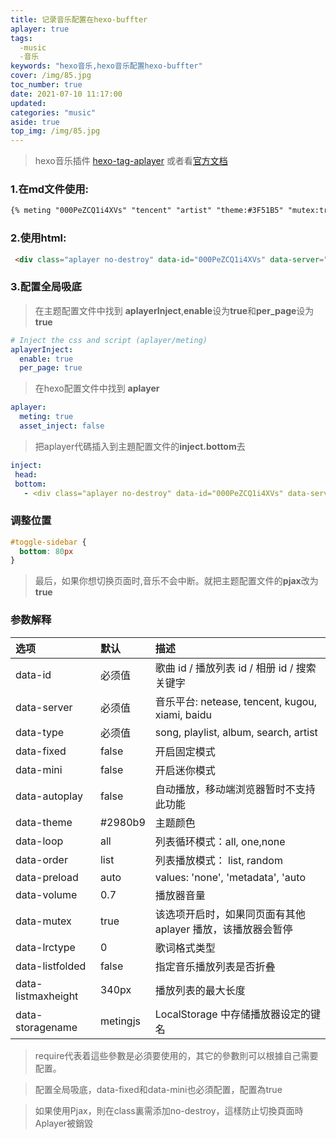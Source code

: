 ```yaml
---
title: 记录音乐配置在hexo-buffter
aplayer: true
tags:
  -music
  -音乐
keywords: "hexo音乐,hexo音乐配置hexo-buffter"  
cover: /img/85.jpg
toc_number: true
date: 2021-07-10 11:17:00
updated:
categories: "music"
aside: true
top_img: /img/85.jpg
---
```


>hexo音乐插件 [hexo-tag-aplayer](https://github.com/MoePlayer/hexo-tag-aplayer)
>或者看[官方文档](https://links.jianshu.com/go?to=https%3A%2F%2Fgithub.com%2FMoePlayer%2Fhexo-tag-aplayer%2Fblob%2Fmaster%2Fdocs%2FREADME-zh_cn.md)

### 1.在md文件使用: ###
```markdown
{% meting "000PeZCQ1i4XVs" "tencent" "artist" "theme:#3F51B5" "mutex:true" "preload:auto" %}
```

### 2.使用html: ###
```html
 <div class="aplayer no-destroy" data-id="000PeZCQ1i4XVs" data-server="tencent" data-type="artist" data-fixed="true" data-mini="true" data-listFolded="false" data-order="random" data-preload="none" data-autoplay="false" muted></div>
```
### 3.配置全局吸底 ###
>在主题配置文件中找到 **aplayerInject**,**enable**设为**true**和**per_page**设为**true**
```yaml
# Inject the css and script (aplayer/meting)
aplayerInject:
  enable: true
  per_page: true
```
>在hexo配置文件中找到 **aplayer**
```yaml
aplayer:
  meting: true
  asset_inject: false
```
>把aplayer代碼插入到主題配置文件的**inject.bottom**去
 ```yaml
inject:
  head:
  bottom:
    - <div class="aplayer no-destroy" data-id="000PeZCQ1i4XVs" data-server="tencent" data-type="artist" data-fixed="true" data-mini="true" data-listFolded="false" data-order="random" data-preload="none" data-autoplay="true" muted></div>
```

### 调整位置 ###

```css
#toggle-sidebar {
  bottom: 80px
}
```

>最后，如果你想切换页面时,音乐不会中断。就把主题配置文件的**pjax**改为**true**

### 参数解释 ###

| 选项 | 默认 | 描述 |
|:----|:----|:----|
|data-id| 必须值 |歌曲 id / 播放列表 id / 相册 id / 搜索关键字|
|data-server|必须值|音乐平台: netease, tencent, kugou, xiami, baidu|
| data-type | 必须值  | song, playlist, album, search, artist  |
| data-fixed | false	  | 开启固定模式 |
| data-mini | false  |  开启迷你模式 |
| data-autoplay  | false  | 自动播放，移动端浏览器暂时不支持此功能  |
|data-theme  | #2980b9	  | 	主题颜色  |
| data-loop |  all |  列表循环模式：all, one,none |
| data-order | list  |  列表播放模式： list, random |
| data-preload | auto  |  values: 'none', 'metadata', 'auto |
|data-volume  | 0.7  | 播放器音量  |
| data-mutex | true  |该选项开启时，如果同页面有其他 aplayer 播放，该播放器会暂停  |
| data-lrctype |  0 | 歌词格式类型  |
| data-listfolded |  false |  指定音乐播放列表是否折叠 |
| data-listmaxheight |  340px |  播放列表的最大长度 |
| data-storagename |  metingjs |  LocalStorage 中存储播放器设定的键名 |
>require代表着這些參數是必須要使用的，其它的參數則可以根據自己需要配置。
 
> 配置全局吸底，data-fixed和data-mini也必須配置，配置為true
 
>如果使用Pjax，則在class裏需添加no-destroy，這樣防止切換頁面時Aplayer被銷毀
